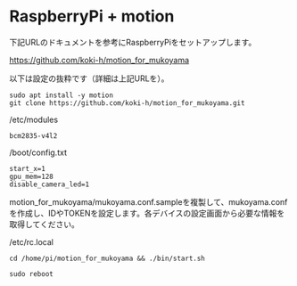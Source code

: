 # RaspberryPi + motion

下記URLのドキュメントを参考にRaspberryPiをセットアップします。

<https://github.com/koki-h/motion_for_mukoyama>

以下は設定の抜粋です（詳細は上記URLを）。

```
sudo apt install -y motion
git clone https://github.com/koki-h/motion_for_mukoyama.git
```

/etc/modules

```
bcm2835-v4l2
```

/boot/config.txt

```
start_x=1
gpu_mem=128
disable_camera_led=1
```

motion_for_mukoyama/mukoyama.conf.sampleを複製して、mukoyama.confを作成し、IDやTOKENを設定します。各デバイスの設定画面から必要な情報を取得してください。

/etc/rc.local

```
cd /home/pi/motion_for_mukoyama && ./bin/start.sh
```

```
sudo reboot
```
